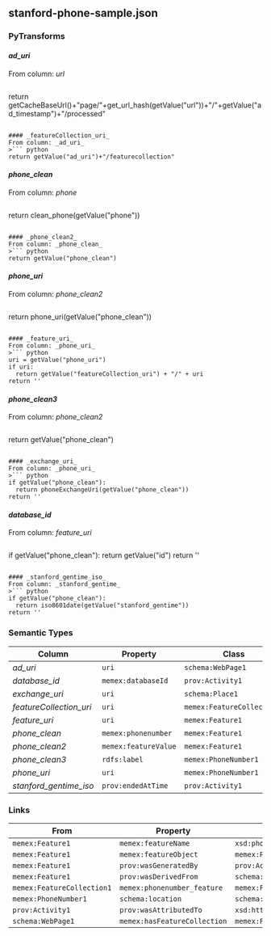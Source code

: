 ## stanford-phone-sample.json

### PyTransforms
#### _ad_uri_
From column: _url_
>``` python
return getCacheBaseUrl()+"page/"+get_url_hash(getValue("url"))+"/"+getValue("ad_timestamp")+"/processed"
```

#### _featureCollection_uri_
From column: _ad_uri_
>``` python
return getValue("ad_uri")+"/featurecollection"
```

#### _phone_clean_
From column: _phone_
>``` python
return clean_phone(getValue("phone"))
```

#### _phone_clean2_
From column: _phone_clean_
>``` python
return getValue("phone_clean")
```

#### _phone_uri_
From column: _phone_clean2_
>``` python
return phone_uri(getValue("phone_clean"))
```

#### _feature_uri_
From column: _phone_uri_
>``` python
uri = getValue("phone_uri")
if uri:
  return getValue("featureCollection_uri") + "/" + uri
return ''
```

#### _phone_clean3_
From column: _phone_clean2_
>``` python
return getValue("phone_clean")
```

#### _exchange_uri_
From column: _phone_uri_
>``` python
if getValue("phone_clean"):
  return phoneExchangeUri(getValue("phone_clean"))
return ''
```

#### _database_id_
From column: _feature_uri_
>``` python
if getValue("phone_clean"):
  return getValue("id")
return ''
```

#### _stanford_gentime_iso_
From column: _stanford_gentime_
>``` python
if getValue("phone_clean"):
  return iso8601date(getValue("stanford_gentime"))
return ''
```


### Semantic Types
| Column | Property | Class |
|  ----- | -------- | ----- |
| _ad_uri_ | `uri` | `schema:WebPage1`|
| _database_id_ | `memex:databaseId` | `prov:Activity1`|
| _exchange_uri_ | `uri` | `schema:Place1`|
| _featureCollection_uri_ | `uri` | `memex:FeatureCollection1`|
| _feature_uri_ | `uri` | `memex:Feature1`|
| _phone_clean_ | `memex:phonenumber` | `memex:Feature1`|
| _phone_clean2_ | `memex:featureValue` | `memex:Feature1`|
| _phone_clean3_ | `rdfs:label` | `memex:PhoneNumber1`|
| _phone_uri_ | `uri` | `memex:PhoneNumber1`|
| _stanford_gentime_iso_ | `prov:endedAtTime` | `prov:Activity1`|


### Links
| From | Property | To |
|  --- | -------- | ---|
| `memex:Feature1` | `memex:featureName` | `xsd:phonenumber`|
| `memex:Feature1` | `memex:featureObject` | `memex:PhoneNumber1`|
| `memex:Feature1` | `prov:wasGeneratedBy` | `prov:Activity1`|
| `memex:Feature1` | `prov:wasDerivedFrom` | `schema:WebPage1`|
| `memex:FeatureCollection1` | `memex:phonenumber_feature` | `memex:Feature1`|
| `memex:PhoneNumber1` | `schema:location` | `schema:Place1`|
| `prov:Activity1` | `prov:wasAttributedTo` | `xsd:http://memex.zapto.org/data/software/extractor/stanford/version/1`|
| `schema:WebPage1` | `memex:hasFeatureCollection` | `memex:FeatureCollection1`|

